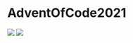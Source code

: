 # AdventOfCode2021

![](https://img.shields.io/badge/day%20📅-23-blue)
![](https://img.shields.io/badge/stars%20⭐-20-yellow)
